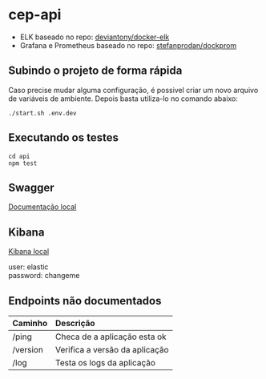 # cep-api

- ELK baseado no repo: [deviantony/docker-elk](https://github.com/deviantony/docker-elk)
- Grafana e Prometheus baseado no repo: [stefanprodan/dockprom](https://github.com/stefanprodan/dockprom)

## Subindo o projeto de forma rápida

Caso precise mudar alguma configuração, é possivel criar um novo arquivo de variáveis de ambiente. Depois basta utiliza-lo no comando abaixo:

```shell
./start.sh .env.dev
```

## Executando os testes

```shell
cd api
npm test
```

## Swagger

[Documentação local](http://localhost:3001/docs)

## Kibana

[Kibana local](http://localhost:5601)

user: elastic<br>
password: changeme

## Endpoints não documentados

| Caminho  | Descrição                      |
| :------- | :----------------------------- |
| /ping    | Checa de a aplicação esta ok   |
| /version | Verifica a versão da aplicação |
| /log     | Testa os logs da aplicação     |
